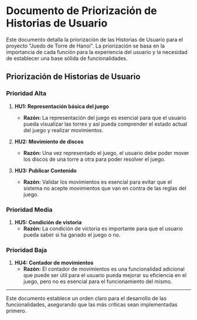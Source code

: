 # Documento de Priorización de Historias de Usuario

Este documento detalla la priorización de las Historias de Usuario para el proyecto "Juedo de Torre de Hanoi". La priorización se basa en la importancia de cada función para la experiencia del usuario y la necesidad de establecer una base sólida de funcionalidades.

## Priorización de Historias de Usuario

### Prioridad Alta

1. **HU1: Representación básica del juego**
   - **Razón:** La representación del juego es esencial para que el usuario pueda visualizar las torres y así pueda comprender el estado actual del juego y realizar movimientos.

2. **HU2: Movimiento de discos**
   - **Razón:** Una vez representado el juego, el usuario debe poder mover los discos de una torre a otra para poder resolver el juego.

3. **HU3: Publicar Contenido**
   - **Razón:** Validar los movimientos es esencial para evitar que el sistema no acepte movimientos que van en contra de las reglas del juego.

### Prioridad Media

1. **HU5: Condición de vistoria**
   - **Razón:** La condición de victoria es importante para que el usuario pueda saber si ha ganado el juego o no.

### Prioridad Baja

1. **HU4: Contador de movimientos**
   - **Razón:** El contador de movimientos es una funcionalidad adicional que puede ser útil para el usuario pueda mejorar su eficiencia en el juego, pero no es esencial para el funcionamiento del mismo.
---

Este documento establece un orden claro para el desarrollo de las funcionalidades, asegurando que las más críticas sean implementadas primero.
